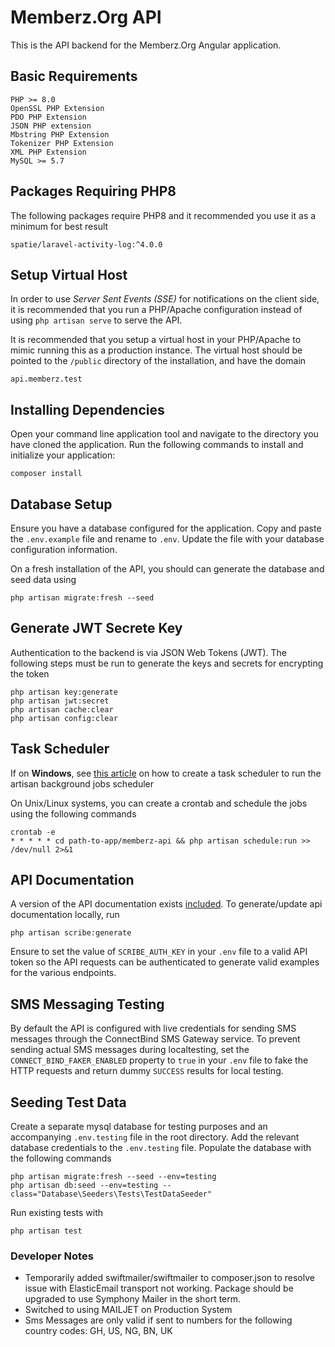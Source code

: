 # Memberz.Org API
This is the API backend for the Memberz.Org Angular application.

## Basic Requirements
	PHP >= 8.0
	OpenSSL PHP Extension
	PDO PHP Extension
    JSON PHP extension
	Mbstring PHP Extension
	Tokenizer PHP Extension
	XML PHP Extension
	MySQL >= 5.7

## Packages Requiring PHP8
The following packages require PHP8 and it recommended you use it as a minimum for best result

    spatie/laravel-activity-log:^4.0.0


## Setup Virtual Host
In order to use *Server Sent Events (SSE)* for notifications on the client side, it is recommended that you run
a PHP/Apache configuration instead of using `php artisan serve` to serve the API.

It is recommended that you setup a virtual host in your PHP/Apache to mimic running this as a production instance.
The virtual host should be pointed to the `/public` directory of the installation, and have the domain

    api.memberz.test

## Installing Dependencies
Open your command line application tool and navigate to the directory you have cloned the application.
Run the following commands to install and initialize your application:

	composer install

## Database Setup
Ensure you have a database configured for the application. Copy and paste the `.env.example` file and rename to `.env`. Update the file with your database configuration information.

On a fresh installation of the API, you should can generate the database and seed data using

    php artisan migrate:fresh --seed

## Generate JWT Secrete Key
Authentication to the backend is via JSON Web Tokens (JWT). The following steps must be run to generate the keys
and secrets for encrypting the token

    php artisan key:generate
    php artisan jwt:secret
    php artisan cache:clear
    php artisan config:clear

## Task Scheduler
If on **Windows**, see [this article](https://gist.github.com/Splode/94bfa9071625e38f7fd76ae210520d94) on how to create a task scheduler to run the artisan background jobs scheduler

On Unix/Linux systems, you can create a crontab and schedule the jobs using the following commands

    crontab -e
	* * * * * cd path-to-app/memberz-api && php artisan schedule:run >> /dev/null 2>&1

## API Documentation
A version of the API documentation exists [included](http://api.memberz.test/docs). To generate/update api documentation locally, run

    php artisan scribe:generate

Ensure to set the value of `SCRIBE_AUTH_KEY` in your `.env` file to a valid API token so the API requests can
be authenticated to generate valid examples for the various endpoints.

## SMS Messaging Testing
By default the API is configured with live credentials for sending SMS messages through the ConnectBind SMS Gateway service.
To prevent sending actual SMS messages during localtesting, set the `CONNECT_BIND_FAKER_ENABLED` property to `true` in your `.env` file to
fake the HTTP requests and return dummy `SUCCESS` results for local testing.

## Seeding Test Data
Create a separate mysql database for testing purposes and an accompanying `.env.testing` file in the root directory. Add the relevant
database credentials to the `.env.testing` file. Populate the database with the following commands

    php artisan migrate:fresh --seed --env=testing
    php artisan db:seed --env=testing --class="Database\Seeders\Tests\TestDataSeeder"

Run existing tests with

    php artisan test

### Developer Notes
* Temporarily added swiftmailer/swiftmailer to composer.json to resolve issue with ElasticEmail transport not working. Package should be upgraded to use Symphony Mailer in the short term.
* Switched to using MAILJET on Production System
* Sms Messages are only valid if sent to numbers for the following country codes: GH, US, NG, BN, UK
